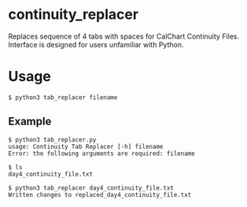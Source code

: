 # continuity_replacer
Replaces sequence of 4 tabs with spaces for CalChart Continuity Files. Interface is designed for users unfamiliar with Python.

# Usage
```
$ python3 tab_replacer filename
```

## Example
```
$ python3 tab_replacer.py
usage: Continuity Tab Replacer [-h] filename
Error: the following arguments are required: filename

$ ls
day4_continuity_file.txt

$ python3 tab_replacer day4_continuity_file.txt
Written changes to replaced_day4_continuity_file.txt
```
